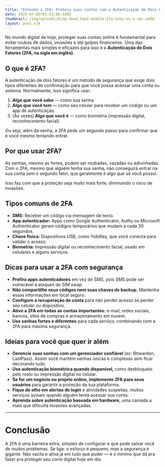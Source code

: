 ```yaml
---
title: "Entenda a 2FA: Proteja suas contas com a Autenticação de Dois Fatores"
date: 2025-07-05T03:51:06.449Z
thumbnail: /img/uploads/blog-head_how2-enable-2fa-totp-on-a-vps.webp
layout: post.njk
---
```

<!--StartFragment-->

No mundo digital de hoje, proteger suas contas online é fundamental para evitar roubos de dados, invasões e até golpes financeiros. Uma das ferramentas mais simples e eficazes para isso é a **Autenticação de Dois Fatores (2FA, na sigla em inglês).**

## O que é 2FA?

A autenticação de dois fatores é um método de segurança que exige dois tipos diferentes de confirmação para que você possa acessar uma conta ou sistema. Normalmente, isso significa usar:

1. **Algo que você sabe** — como sua senha.
2. **Algo que você tem** — como seu celular para receber um código ou um app de autenticação.
3. (Às vezes) **Algo que você é** — como biometria (impressão digital, reconhecimento facial).

Ou seja, além da senha, a 2FA pede um segundo passo para confirmar que é você mesmo tentando entrar.

## Por que usar 2FA?

As senhas, mesmo as fortes, podem ser roubadas, vazadas ou adivinhadas. Com o 2FA, mesmo que alguém tenha sua senha, não conseguirá entrar na sua conta sem o segundo fator, que geralmente é algo que só você possui.

Isso faz com que a proteção seja muito mais forte, diminuindo o risco de invasões.

## Tipos comuns de 2FA

* **SMS:** Receber um código via mensagem de texto.
* **App autenticador:** Apps como Google Authenticator, Authy ou Microsoft Authenticator geram códigos temporários que mudam a cada 30 segundos.
* **Chave física:** Dispositivos USB, como YubiKey, que você conecta para validar o acesso.
* **Biometria:** Impressão digital ou reconhecimento facial, usado em celulares e alguns serviços.

## Dicas para usar a 2FA com segurança

* **Prefira apps autenticadores** em vez de SMS, pois SMS pode ser vulnerável a ataques de SIM swap.
* **Não compartilhe seus códigos nem suas chaves de backup.** Mantenha essas informações em local seguro.
* **Configure a recuperação de conta** para não perder acesso se perder seu celular ou dispositivo.
* **Ative a 2FA em todas as contas importantes:** e-mail, redes sociais, bancos, sites de compras e armazenamento em nuvem.
* **Use senhas fortes e diferentes** para cada serviço, combinando com a 2FA para máxima segurança.

## Ideias para você que quer ir além

* **Gerencie suas senhas com um gerenciador confiável** (ex: Bitwarden, LastPass). Assim você mantém senhas únicas e complexas sem ficar decorando tudo.
* **Use autenticação biométrica quando disponível,** como desbloqueio pelo rosto ou impressão digital no celular.
* **Se for um negócio ou projeto online, implemente 2FA para seus usuários** para garantir a proteção da sua plataforma.
* **Fique de olho em alertas de login** e atividades suspeitas, muitos serviços avisam quando alguém tenta acessar sua conta.
* **Aprenda sobre autenticação baseada em hardware,** uma camada a mais que dificulta invasões avançadas.

- - -

# Conclusão

A 2FA é uma barreira extra, simples de configurar e que pode salvar você de muitos problemas. Se liga: o esforço é pequeno, mas a segurança é gigante. Não vacila e ativa já em tudo que puder — é o mínimo que dá pra fazer pra proteger seu corre digital hoje em dia.

<!--EndFragment-->
